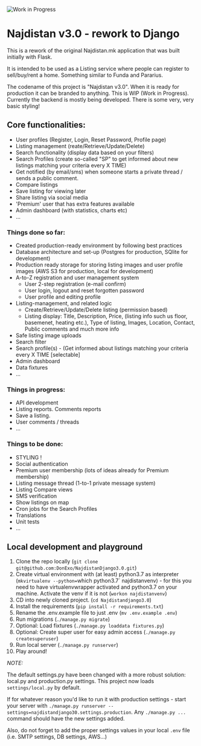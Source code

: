 ![Work in Progress](https://www.psychologiepraktijkheijnen.nl/wp-content/uploads/2017/04/work-in-progress.png)


# Najdistan v3.0 - rework to Django

This is a rework of the original Najdistan.mk application that was built initially with Flask.

It is intended to be used as a Listing service where people can register to sell/buy/rent a home. Something similar to Funda and Pararius.

The codename of this project is "Najdistan v3.0". When it is ready for production it can be branded to anything. This is WIP (Work in Progress). Currently the backend is mostly being developed. There is some very, very basic styling!

## Core functionalities:
* User profiles (Register, Login, Reset Password, Profile page)
* Listing management (reate/Retrieve/Update/Delete)
* Search functionality (display data based on your filters)
* Search Profiles (create so-called "SP" to get informed about new listings matching your criteria every X TIME)
* Get notified (by email/sms) when someone starts a private thread / sends a public comment.
* Compare listings
* Save listing for viewing later
* Share listing via social media
* 'Premium' user that has extra features available
* Admin dashboard (with statistics, charts etc)
* ...

### Things done so far:
* Created production-ready environment by following best practices
* Database architecture and set-up (Postgres for production, SQlite for development)
* Production ready storage for storing listing images and user profile images (AWS S3 for production, local for development)
* A-to-Z registration and user management system
  * User 2-step registration (e-mail confirm)
  * User login, logout and reset forgotten password
  * User profile and editing profile
* Listing-management, and related logic
  * Create/Retrieve/Update/Delete listing (permission based)
  * Listing display: Title, Description, Price, (listing info such us floor, basemenet, heating etc.), Type of listing, Images, Location, Contact, Public comments and much more info
* Safe listing image uploads
* Search filter
* Search profile(s) - (Get informed about listings matching your criteria every X TIME [selectable]
* Admin dashboard
* Data fixtures
* ...

### Things in progress:
* API development
* Listing reports. Comments reports
* Save a listing.
* User comments / threads
* ...

### Things to be done:
* STYLING !
* Social authentication
* Premium user membership (lots of ideas already for Premium membership)
* Listing message thread (1-to-1 private message system)
* Listing Compare views
* SMS verification
* Show listings on map
* Cron jobs for the Search Profiles
* Translations
* Unit tests
* ...


## Local development and playground

  1. Clone the repo locally (`git clone git@github.com:DonExo/NajdistanDjango3.0.git`)
  2. Create virtual environment with (at least) python3.7 as interpreter (`mkvirtualenv --python=`which python3.7\` najdistanvenv) - for this you need to have virtualenvwrapper activated and python3.7 on your machine. Activate the venv if it is not (`workon najdistanvenv`)
  3. CD into newly cloned project. (`cd Najdistandjango3.0`)
  4. Install the requirements (`pip install -r requirements.txt`)
  5. Rename the .env.example file to just .env (`mv .env.example .env`)
  6. Run migrations (`./manage.py migrate`)
  7. Optional: Load fixtures (`./manage.py loaddata fixtures.py`)
  8. Optional: Create super user for easy admin access (`./manage.py createsuperuser`)
  9. Run local server (`./manage.py runserver`)
  10. Play around!
  
*NOTE:*

The default settings.py have been changed with a more robust solution: local.py and production.py settings. This project now loads `settings/local.py` by default. 

If for whatever reason you'd like to run it with production settings - start your server with `./manage.py runserver --settings=najdistandjango30.settings.production`. Any `./manage.py ...` command should have the new settings added.

Also, do not forget to add the proper settings values in your local `.env` file (i.e. SMTP settings, DB settings, AWS...)

